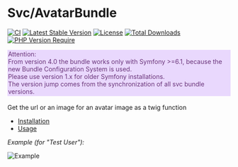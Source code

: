 # Svc/AvatarBundle

[![CI](https://github.com/Sven-Ve/svc-avatar-bundle/actions/workflows/ci.yml/badge.svg)](https://github.com/Sven-Ve/svc-avatar-bundle/actions/workflows/ci.yml) 
[![Latest Stable Version](https://poser.pugx.org/svc/avatar-bundle/v)](https://packagist.org/packages/svc/avatar-bundle) 
[![License](https://poser.pugx.org/svc/avatar-bundle/license)](https://packagist.org/packages/svc/avatar-bundle) 
[![Total Downloads](https://poser.pugx.org/svc/avatar-bundle/downloads)](https://packagist.org/packages/svc/avatar-bundle)
[![PHP Version Require](http://poser.pugx.org/svc/avatar-bundle/require/php)](https://packagist.org/packages/svc/avatar-bundle)


<div class="warning" style='padding:0.1em; background-color:#E9D8FD; color:#69337A'>
<i class="fa-solid fa-circle-exclamation"></i> Attention: <br/> 
From version 4.0 the bundle works only with Symfony >=6.1, because the new Bundle Configuration System is used.<br/>
Please use version 1.x for older Symfony installations.<br/>
The version jump comes from the synchronization of all svc bundle versions.
</div>
<br/>
Get the url or an image for an avatar image as a twig function

* [Installation](docs/installation.md)
* [Usage](docs/usage.md)

*Example (for "Test User"):*

![Example](https://ui-avatars.com/api/?name=Test+User&size=56&background=fff&color=007bff&rounded=true&bold=true "Test User")
